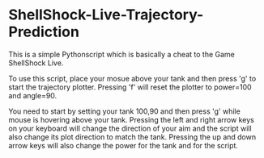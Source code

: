 # ShellShock-Live-Trajectory-Prediction
This is a simple Pythonscript which is basically a cheat to the Game ShellShock Live.

To use this script, place your mosue above your tank and then press 'g' to start the trajectory plotter.
Pressing 'f' will reset the plotter to power=100 and angle=90.

You need to start by setting your tank 100,90 and then press 'g' while mouse is hovering above your tank.
Pressing the left and right arrow keys on your keyboard will change the direction of your aim and the script will also change its plot direction to match the tank.
Pressing the up and down arrow keys will also change the power for the tank and for the script.
